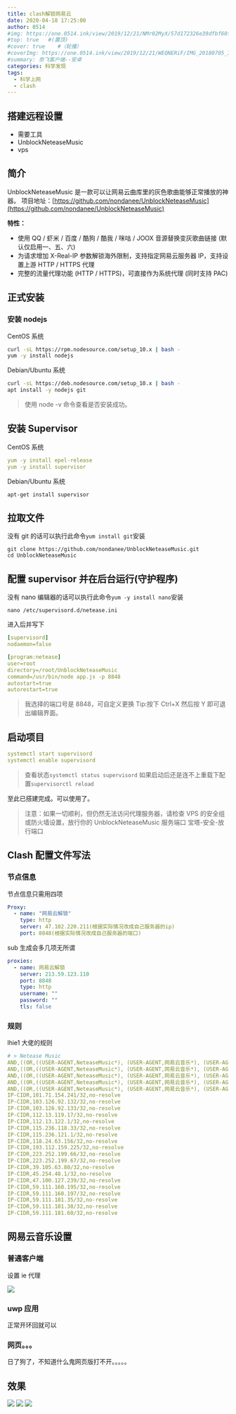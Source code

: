 ```yaml
---
title: clash解锁网易云
date: 2020-04-18 17:25:00
author: 0514
#img: https://one.0514.ink/view/2019/12/21/NMr02MyX/57d172326e39dfbf60fcdb795a08e758.jpg
#top: true   #(置顶)
#cover: true    #（轮播）
#coverImg: https://one.0514.ink/view/2019/12/21/WEQNERiF/IMG_20180705_173106.jpg
#summary: 奈飞客户端--安卓
categories: 科学发现
tags:
  - 科学上网
  - clash
---
```


## 搭建远程设置

- 需要工具
- UnblockNeteaseMusic
- vps

## 简介

UnblockNeteaseMusic 是一款可以让网易云曲库里的灰色歌曲能够正常播放的神器。
项目地址：[https://github.com/nondanee/UnblockNeteaseMusic](https://github.com/nondanee/UnblockNeteaseMusic)

**特性：**

- 使用 QQ / 虾米 / 百度 / 酷狗 / 酷我 / 咪咕 / JOOX 音源替换变灰歌曲链接 (默认仅启用一、五、六)
- 为请求增加 X-Real-IP 参数解锁海外限制，支持指定网易云服务器 IP，支持设置上游 HTTP / HTTPS 代理
- 完整的流量代理功能 (HTTP / HTTPS)，可直接作为系统代理 (同时支持 PAC)

## 正式安装

### 安装 nodejs

CentOS 系统

``` bash
curl -sL https://rpm.nodesource.com/setup_10.x | bash -
yum -y install nodejs
```

Debian/Ubuntu 系统

``` bash
curl -sL https://deb.nodesource.com/setup_10.x | bash -
apt install -y nodejs git
```

> 使用 node -v 命令查看是否安装成功。

## 安装 Supervisor

CentOS 系统

``` yaml
yum -y install epel-release
yum -y install supervisor
```

Debian/Ubuntu 系统

```
apt-get install supervisor
```

## 拉取文件

没有 git 的话可以执行此命令`yum install git`安装

```git
git clone https://github.com/nondanee/UnblockNeteaseMusic.git
cd UnblockNeteaseMusic
```

## 配置 supervisor 并在后台运行(守护程序)

没有 nano 编辑器的话可以执行此命令`yum -y install nano`安装

```nano
nano /etc/supervisord.d/netease.ini
```

进入后并写下

``` yaml
[supervisord]
nodaemon=false

[program:netease]
user=root
directory=/root/UnblockNeteaseMusic
command=/usr/bin/node app.js -p 8848
autostart=true
autorestart=true
```

> 我选择的端口号是 8848，可自定义更换
> Tip:按下 Ctrl+X 然后按 Y 即可退出编辑界面。

## 启动项目

``` yaml
systemctl start supervisord
systemctl enable supervisord
```

> 查看状态`systemctl status supervisord`
> 如果启动后还是连不上重载下配置`supervisorctl reload`

至此已搭建完成。可以使用了。

> 注意：如果一切顺利，但仍然无法访问代理服务器，请检查 VPS 的安全组或防火墙设置，放行你的 UnblockNeteaseMusic 服务端口
> 宝塔-安全-放行端口

## Clash 配置文件写法

### 节点信息

节点信息只需用四项

``` yaml
Proxy:
  - name: "网易云解锁"
    type: http
    server: 47.102.220.211(根据实际情况改成自己服务器的ip)
    port: 8848(根据实际情况改成自己服务器的端口)
```

sub 生成会多几项无所谓

``` yaml
proxies:
  - name: 网易云解锁
    server: 213.59.123.110
    port: 8848
    type: http
    username: ""
    password: ""
    tls: false
```

### 规则

lhie1 大佬的规则

``` yaml
# > Netease Music
AND,((OR,((USER-AGENT,NeteaseMusic*), (USER-AGENT,网易云音乐*), (USER-AGENT,%E7%BD%91%E6%98%93%E4%BA%91%E9%9F%B3%E4%B9%90*), (USER-AGENT,neteasemusic*))), (DOMAIN,apm.music.163.com))
AND,((OR,((USER-AGENT,NeteaseMusic*), (USER-AGENT,网易云音乐*), (USER-AGENT,%E7%BD%91%E6%98%93%E4%BA%91%E9%9F%B3%E4%B9%90*), (USER-AGENT,neteasemusic*))), (DOMAIN,apm3.music.163.com))
AND,((OR,((USER-AGENT,NeteaseMusic*), (USER-AGENT,网易云音乐*), (USER-AGENT,%E7%BD%91%E6%98%93%E4%BA%91%E9%9F%B3%E4%B9%90*), (USER-AGENT,neteasemusic*))), (DOMAIN,interface.music.163.com))
AND,((OR,((USER-AGENT,NeteaseMusic*), (USER-AGENT,网易云音乐*), (USER-AGENT,%E7%BD%91%E6%98%93%E4%BA%91%E9%9F%B3%E4%B9%90*), (USER-AGENT,neteasemusic*))), (DOMAIN,interface3.music.163.com))
AND,((OR,((USER-AGENT,NeteaseMusic*), (USER-AGENT,网易云音乐*), (USER-AGENT,%E7%BD%91%E6%98%93%E4%BA%91%E9%9F%B3%E4%B9%90*), (USER-AGENT,neteasemusic*))), (DOMAIN,music.163.com))
IP-CIDR,101.71.154.241/32,no-resolve
IP-CIDR,103.126.92.132/32,no-resolve
IP-CIDR,103.126.92.133/32,no-resolve
IP-CIDR,112.13.119.17/32,no-resolve
IP-CIDR,112.13.122.1/32,no-resolve
IP-CIDR,115.236.118.33/32,no-resolve
IP-CIDR,115.236.121.1/32,no-resolve
IP-CIDR,118.24.63.156/32,no-resolve
IP-CIDR,193.112.159.225/32,no-resolve
IP-CIDR,223.252.199.66/32,no-resolve
IP-CIDR,223.252.199.67/32,no-resolve
IP-CIDR,39.105.63.80/32,no-resolve
IP-CIDR,45.254.48.1/32,no-resolve
IP-CIDR,47.100.127.239/32,no-resolve
IP-CIDR,59.111.160.195/32,no-resolve
IP-CIDR,59.111.160.197/32,no-resolve
IP-CIDR,59.111.181.35/32,no-resolve
IP-CIDR,59.111.181.38/32,no-resolve
IP-CIDR,59.111.181.60/32,no-resolve
```

## 网易云音乐设置

### 普通客户端

设置 ie 代理

![](https://cdn.jsdelivr.net/gh/tianzhenwuxie01/gitpicgo/img/20200418214318.png)

### uwp 应用

正常开环回就可以

### 网页。。。

日了狗了，不知道什么鬼网页版打不开。。。。。

## 效果

![](https://cdn.jsdelivr.net/gh/tianzhenwuxie01/gitpicgo/img/20200418214950.png)
![](https://cdn.jsdelivr.net/gh/tianzhenwuxie01/gitpicgo/img/20200418215004.png)
![](https://cdn.jsdelivr.net/gh/tianzhenwuxie01/gitpicgo/img/20200418215028.png)
